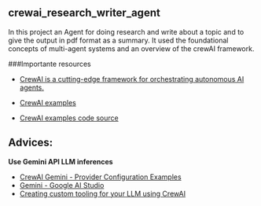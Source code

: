 ## crewai_research_writer_agent

In this project an Agent for  doing research and write about a topic and 
to give the output in pdf format as a summary. 
It used the foundational concepts of multi-agent systems 
and an overview of the crewAI framework.

###Importante resources

- [CrewAI is a cutting-edge framework for orchestrating autonomous AI agents.](https://docs.crewai.com/introduction)

- [CrewAI examples](https://docs.crewai.com/examples/example)
- [CrewAI examples code source](https://medium.com/@smrati.katiyar/creating-custom-tooling-for-your-llm-using-crewai-69ce9859bb89)

## Advices:
 **Use Gemini API LLM inferences**

- [CrewAI Gemini - Provider Configuration Examples](https://docs.crewai.com/concepts/llms#google) 
- [Gemini - Google AI Studio](https://litellm.vercel.app/docs/providers/gemini)
- [Creating custom tooling for your LLM using CrewAI](https://medium.com/@smrati.katiyar/creating-custom-tooling-for-your-llm-using-crewai-69ce9859bb89)
